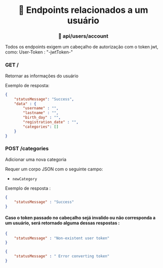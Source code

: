 <h1 align="center"> 👤 Endpoints relacionados a um usuário</h1>
<h3 align="center"> 🚩 api/users/account</h3>
Todos os endpoints exigem um cabeçalho de autorização com o token jwt, como: User-Token : "-jwtToken-"

### GET /
Retornar as informações do usuário

Exemplo de resposta:
```json
{
    "statusMessage": "Success",
    "data" : {
        "username" : "",
        "lastname" : "",
        "birth_day" : "",
        "registration_date" : "",
        "categories": []
    }
}
```

### POST /categories
Adicionar uma nova categoria 

Requer um corpo JSON com o seguinte campo:
 -   `newCategory`

Exemplo de resposta : 

```json
{
    "statusMessage" : "Success"
}

```

#### Caso o token passado no cabeçalho sejá invalido ou não corresponda a um usuário, será retornado alguma dessas respostas : 

```json
{
    "statusMessage" : "Non-existent user token"
}
```
```json
{
    "statusMessage" : " Error converting token"
}
```
